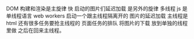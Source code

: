 DOM 构建和渲染是主旋律  快
启动的图片们延迟加载 是另外的旋律
多线程 
js 是单线程语言 
    web workers 启动一个跟主线程隔离开的
    图片的延迟加载 主线程是html 还有很多任务要抢主线程的
    页面任务的排队
    将图片的下载 放到单独的线程里做 之后在回来主线程。

    